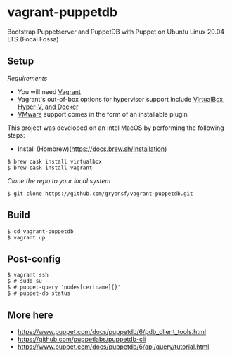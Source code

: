 # vagrant-puppetdb
Bootstrap Puppetserver and PuppetDB with Puppet on Ubuntu Linux 20.04 LTS (Focal Fossa)

Setup
-----
*Requirements*
- You will need [Vagrant](https://developer.hashicorp.com/vagrant/docs/installation)
- Vagrant's out-of-box options for hypervisor support include [VirtualBox, Hyper-V, and Docker](https://developer.hashicorp.com/vagrant/docs/providers) 
- [VMware](https://developer.hashicorp.com/vagrant/docs/providers/vmware/vagrant-vmware-utility) support comes in the form of an installable plugin

This project was developed on an Intel MacOS by performing the following steps:
- Install (Hombrew)(https://docs.brew.sh/Installation)
```
$ brew cask install virtualbox
$ brew cask install vagrant
```

*Clone the repo to your local system*
```
$ git clone https://github.com/gryansf/vagrant-puppetdb.git
```

Build
-------
```
$ cd vagrant-puppetdb
$ vagrant up
```

Post-config
-----------------
```
$ vagrant ssh
$ # sudo su -
$ # puppet-query 'nodes[certname]{}'
$ # puppet-db status
```

More here
---------
- https://www.puppet.com/docs/puppetdb/6/pdb_client_tools.html
- https://github.com/puppetlabs/puppetdb-cli
- https://www.puppet.com/docs/puppetdb/6/api/query/tutorial.html
